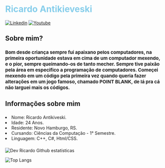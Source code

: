 ### <h1 style='color:#87CEEB'> Ricardo Antikieveski

[![Linkedin](https://img.shields.io/badge/LinkedIn-0077B5?style=for-the-badge&logo=linkedin&logoColor=white)](https://www.linkedin.com/in/ricardoan/)
[![Youtube](https://img.shields.io/badge/YouTube-FF0000?style=for-the-badge&logo=youtube&logoColor=white)](https://www.youtube.com/@_devAnRicardo)

### <h2> Sobre mim? </h2>
### <p style='font-size:15px'>Bom desde criança sempre fui apaixano pelos computadores, na primeira oportunidade estava em cima de um computador mexendo, e o pior, sempre queimando-os de tanto mecher. Sempre tive paixão pela área em especifico a programação de computadores. Começei mexendo em um código pela primeira vez quando queria fazer alterações em um jogo famoso, chamado POINT BLANK, de lá pra cá não larguei mais os códigos.</p>

### <h2>Informações sobre mim</h2>
### <ol> 
<li>Nome: Ricardo Antikiveski. </li>
<li>Idade: 24 Anos. </li>
<li>Residente: Novo Hamburgo, RS. </li>
<li>Cursando: Ciências da Computação - 1° Semestre.</li>
<li>Linguagem: C++, C#, Html/CSS. </li>
</ol>

###
![Dev Ricardo Github estatísticas](https://github-readme-stats.vercel.app/api?username=Ricardo-Antikieveski&show_icons=true&theme=gruvbox)

![Top Langs](https://github-readme-stats.vercel.app/api/top-langs/?username=Ricardo-Antikieveski&show_progress=true)
